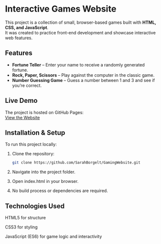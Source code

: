 # Interactive Games Website

This project is a collection of small, browser-based games built with **HTML, CSS, and JavaScript**.  
It was created to practice front-end development and showcase interactive web features.  

## Features
- **Fortune Teller** – Enter your name to receive a randomly generated fortune.  
- **Rock, Paper, Scissors** – Play against the computer in the classic game.  
- **Number Guessing Game** – Guess a number between 1 and 3 and see if you’re correct.  

## Live Demo
The project is hosted on GitHub Pages:  
[View the Website](https://sarahborgelt.github.io/GamingWebsite/)  


## Installation & Setup
To run this project locally:  
1. Clone the repository:
   ```bash
   git clone https://github.com/SarahBorgelt/GamingWebsite.git
2. Navigate into the project folder.

3. Open index.html in your browser.

4. No build process or dependencies are required.

## Technologies Used
HTML5 for structure

CSS3 for styling

JavaScript (ES6) for game logic and interactivity